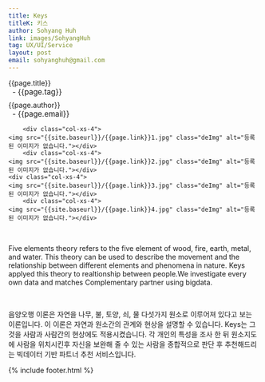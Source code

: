 ```yaml
---
title: Keys
titleK: 키스
author: Sohyang Huh
link: images/SohyangHuh
tag: UX/UI/Service
layout: post
email: sohyanghuh@gmail.com
---	
```


<div class="container">

<div class="deDep">
{{page.title}}<br>
<p style="font-size:15px; margin:0px; padding:0px 0px 0px 8px; margin:0px 0px 8px 0px;">- {{page.tag}}</p>
{{page.author}}<br>
<p style="font-size:15px; margin:0px; padding:0px 0px 0px 8px;">- {{page.email}}</p>
</div>


<div class="row" class="imgcolor">
	
		<div class="col-xs-4">
	<img src="{{site.baseurl}}/{{page.link}}1.jpg" class="deImg" alt="등록된 이미지가 없습니다."></div>
		<div class="col-xs-4">
	<img src="{{site.baseurl}}/{{page.link}}2.jpg" class="deImg" alt="등록된 이미지가 없습니다."></div>
	<div class="col-xs-4">
	<img src="{{site.baseurl}}/{{page.link}}3.jpg" class="deImg" alt="등록된 이미지가 없습니다."></div>
		<div class="col-xs-4">
	<img src="{{site.baseurl}}/{{page.link}}4.jpg" class="deImg" alt="등록된 이미지가 없습니다."></div>
	
</div>
<br>

<div class="det lato">



Five elements theory refers to the five element of wood, fire, earth, metal, and water. This theory can be used to describe the movement and the relationship 
between different elements and phenomena in nature. Keys applyed this theory
to realtionship between people.We investigate every own data and matches
Complementary partner using bigdata.



</div>

<br>

<div class="noto">

음양오행 이론은 자연을 나무, 불, 토양, 쇠, 물 다섯가지 원소로 이루어져 있다고 보는 이론입니다. 이 이론은 자연과 원소간의 관계와 현상을 설명할 수 있습니다. Keys는 그것을 사람과 사람간의 현상에도 적용시켰습니다. 각 개인의 특성을 조사 한 뒤 원소지도에 사람을 위치시킨후 자신을 보완해 줄 수 있는 사람을 종합적으로 판단 후 추천해드리는 빅데이터 기반 파트너 추천 서비스입니다.


</div>
 {% include footer.html %}